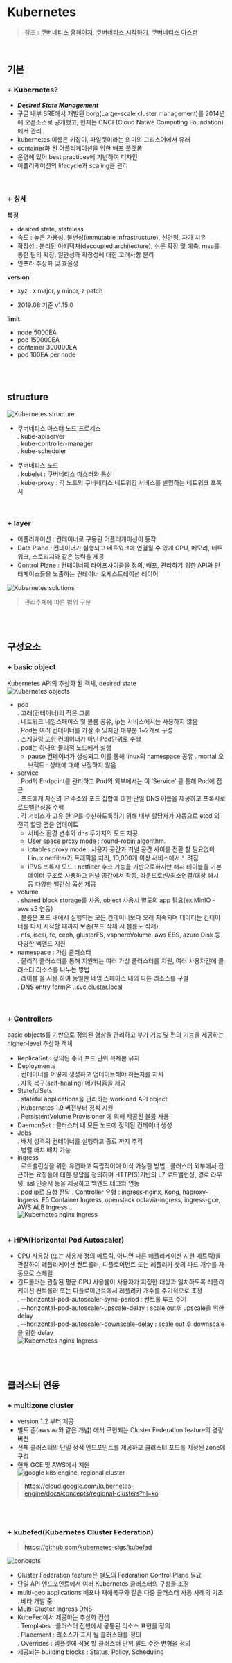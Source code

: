 # Kubernetes
> 참조 : [쿠버네티스 홈페이지](https://kubernetes.io), [쿠버네티스 시작하기](http://acornpub.co.kr/book/kubernetes-up-and-running), [쿠버네티스 마스터](http://acornpub.co.kr/book/mastering-kubernetes)
<br>

## 기본
### + Kubernetes?
- ***Desired State Management***
- 구글 내부 SRE에서 개발된 borg(Large-scale cluster management)를 2014년에 오픈소스로 공개했고, 현재는 CNCF(Cloud Native Computing Foundation)에서 관리
- kubernetes 이름은 키잡이, 파일럿이라는 의미의 그리스어에서 유래
- container화 된 어플리케이션을 위한 배포 플랫폼
- 운영에 있어 best practices에 기반하여 디자인
- 어플리케이션의 lifecycle과 scaling을 관리

<br>

### + 상세
**특징**
- desired state, stateless
- 속도 : 높은 가용성, 불변성(immutable infrastructure), 선언형, 자가 치유
- 확장성 : 분리된 아키텍처(decoupled architecture), 쉬운 확장 및 예측, msa를 통한 팀의 확장, 일관성과 확장성에 대한 고려사항 분리
- 인프라 추상화 및 효율성

**version**
+ xyz : x major, y minor, z patch
- 2019.08 기준 v1.15.0

**limit**
- node 5000EA 
- pod 150000EA 
- container 300000EA 
- pod 100EA per node


<br><br>

##  structure
![Kubernetes structure](https://raw.githubusercontent.com/engineer-pjin/sre_component_foundation/master/image/post-ccm-arch.png)

- 쿠버네티스 마스터 노드 프로세스<br>
. kube-apiserver<br>
. kube-controller-manager<br>
. kube-scheduler<br>

- 쿠버네티스 노드<br>
. kubelet : 쿠버네티스 마스터와 통신<br>
. kube-proxy : 각 노드의 쿠버네티스 네트워킹 서비스를 반영하는 네트워크 프록시<br>

<br>

### + layer
- 어플리케이션 : 컨테이너로 구동된 어플리케이션이 동작
- Data Plane : 컨테이너가 실행되고 네트워크에 연결될 수 있게 CPU, 메모리, 네트워크, 스토리지와 같은 능력을 제공
- Control Plane : 컨테이너의 라이프사이클을 정의, 배포, 관리하기 위한 API와 인터페이스들을 노출하는 컨테이너 오케스트레이션 레이어

![Kubernetes solutions](https://raw.githubusercontent.com/engineer-pjin/sre_component_foundation/master/image/kubernetessolutions.PNG)
> 관리주체에 따른 범위 구분

<br><br>

## 구성요소
### + basic object
Kubernetes API의 추상화 된 객체, desired state<br>
![Kubernetes objects](https://raw.githubusercontent.com/engineer-pjin/sre_component_foundation/master/image/sisdig_4.png)<br>

 - pod <br>
  . 고래(컨테이너)의 작은 그룹<br>
  . 네트워크 네임스페이스 및 볼륨 공유, ip는 서비스에서는 사용하지 않음<br>
  . Pod는 여러 컨테이너를 가질 수 있지만 대부분 1~2개로 구성<br>
  . 스케일링 또한 컨테이너가 아닌 Pod단위로 수행<br>
  . pod는 하나의 물리적 노드에서 실행<br>
    - pause 컨테이너가 생성되고 이를 통해 linux의 namespace 공유
  . mortal 오브젝트 : 상태에 대해 보장하지 않음
 - service <br>
  . Pod의 Endpoint를 관리하고 Pod의 외부에서는 이 ‘Service’ 를 통해 Pod에 접근<br>
  . 포드에게 자신의 IP 주소와 포드 집합에 대한 단일 DNS 이름을 제공하고 프록시로 로드밸런싱을 수행<br>
  . 각 서비스가 고유 한 IP를 수신하도록하기 위해 내부 할당자가 자동으로 etcd 의 전역 할당 맵을 업데이트<br>
   - 서비스 환경 변수와 dns 두가지의 모드 제공<br>
   - User space proxy mode : round-robin algorithm.<br>
   - iptables proxy mode : 사용자 공간과 커널 공간 사이를 전환 할 필요없이 Linux netfilter가 트래픽을 처리, 10,000개 이상 서비스에서 느려짐<br>
   - IPVS 프록시 모드 : netfilter 후크 기능을 기반으로하지만 해시 테이블을 기본 데이터 구조로 사용하고 커널 공간에서 작동, 라운드로빈/최소연결/대상 해시 등 다양한 밸런싱 옵션 제공<br>
 - volume<br>
  . shared block storage를 사용, object 사용시 별도의 app 필요(ex MinIO - aws s3 연동)<br>
  . 볼륨은 포드 내에서 실행되는 모든 컨테이너보다 오래 지속되며 데이터는 컨테이너를 다시 시작할 때까지 보존(포드 삭제 시 볼륨도 삭제)<br>
  . nfs, iscsi, fc, ceph, glusterFS, vsphereVolume, aws EBS, azure Disk 등 다양한 백앤드 지원<br>
 - namespace : 가상 클러스터<br>
  . 물리적 클러스터를 통해 지원되는 여러 가상 클러스터를 지원, 여러 사용자간에 클러스터 리소스를 나누는 방법<br>
  . 레이블 을 사용 하여 동일한 네임 스페이스 내의 다른 리소스를 구별<br>
  . DNS entry form은 <service-name>.<namespace-name>.svc.cluster.local<br>

<br>

### + Controllers 
basic objects를 기반으로 정의된 형상을 관리하고 부가 기능 및 편의 기능을 제공하는 higher-level 추상화 객체<br>
 - ReplicaSet : 정의된 수의 포드 단위 복제본 유지<br>
 - Deployments <br>
  . 컨테이너를 어떻게 생성하고 업데이트해야 하는지를 지시<br>
  . 자동 복구(self-healing) 메커니즘을 제공<br>
 - StatefulSets<br>
  . stateful applications을 관리하는 workload API object<br>
  . Kubernetes 1.9 버전부터 정식 지원 <br>
  . PersistentVolume Provisioner 에 의해 제공된 볼륨 사용<br>
 - DaemonSet : 클러스터 내 모든 노드에 정의된 컨테이너 생성<br>
 - Jobs <br>
  . 배치 성격의 컨테이너를 실행하고 종료 까지 추적<br>
  . 병렬 배치 배치 가능 <br>
 - ingress<br>
  . 로드밸런싱을 위한 유연하고 독립적이며 이식 가능한 방법
  . 클러스터 외부에서 접근하는 요청들에 대한 응답을 정의하며 HTTP(S)기반의 L7 로드밸런싱, 경로 라우팅, ssl 인증서 등을 제공하고 백엔드 테크와 연동<br>
  . pod ip로 요청 전달
  . Controller 유형 : ingress-nginx, Kong, haproxy-ingress, F5 Container Ingress, openstack octavia-ingress, ingress-gce, AWS ALB Ingress ..<br>
![Kubernetes nginx Ingress](https://raw.githubusercontent.com/engineer-pjin/sre_component_foundation/master/image/NGINX-Ingress-Controller-4-services.png)
<br><br>

### + HPA(Horizontal Pod Autoscaler)
- CPU 사용량 (또는 사용자 정의 메트릭, 아니면 다른 애플리케이션 지원 메트릭)을 관찰하여 레플리케이션 컨트롤러, 디플로이먼트 또는 레플리카 셋의 파드 개수를 자동으로 스케일<br>
- 컨트롤러는 관찰된 평균 CPU 사용률이 사용자가 지정한 대상과 일치하도록 레플리케이션 컨트롤러 또는 디플로이먼트에서 레플리카 개수를 주기적으로 조정<br>
 . --horizontal-pod-autoscaler-sync-period : 컨트롤 루프 주기<br>
 . --horizontal-pod-autoscaler-upscale-delay : scale out후 upscale을 위한 delay<br>
 . --horizontal-pod-autoscaler-downscale-delay : scale out 후 downscale을 위한 delay<br>
 ![Kubernetes nginx Ingress](https://raw.githubusercontent.com/engineer-pjin/sre_component_foundation/master/image/k8s_hpa.PNG)

<br><br>

## 클러스터 연동
### + multizone cluster
- version 1.2 부터 제공
- 별도 존(aws az와 같은 개념) 에서 구현되는 Cluster Federation feature의 경량 버전<br>
- 전체 클러스터의 단일 정적 엔드포인트를 제공하고 클러스터 포드를 지정된 zone에 구성<br>
- 현재 GCE 및 AWS에서 지원<br>
![google k8s engine, regional cluster](https://raw.githubusercontent.com/engineer-pjin/sre_component_foundation/master/image/gcp-google-kubernetes-engine-regional-clusterbcum.png)
> https://cloud.google.com/kubernetes-engine/docs/concepts/regional-clusters?hl=ko
<br>

<br>

### + kubefed(Kubernetes Cluster Federation)
> https://github.com/kubernetes-sigs/kubefed

![concepts](https://raw.githubusercontent.com/engineer-pjin/sre_component_foundation/master/image/kubefed_concepts.png)

 - Cluster Federation feature은 별도의 Federation Control Plane 필요<br>
 - 단일 API 엔드포인트에서 여러 Kubernetes 클러스터의 구성을 조정<br>
 - multi-geo applications 배포나 재해복구와 같은 다중 클러스터 사용 사례의 기초<br>
  . 베타 개발 중<br>
 - Multi-Cluster Ingress DNS <br>
 - KubeFed에서 제공하는 추상화 컨셉<br>
  . Templates : 클러스터 전반에서 공통된 리소스 표현을 정의<br>
  . Placement : 리소스가 표시 될 클러스터를 정의<br>
  . Overrides : 템플릿에 적용 할 클러스터 단위 필드 수준 변형을 정의<br>
 - 제공되는 building blocks : Status, Policy, Scheduling <br>
